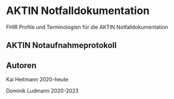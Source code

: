 # AKTIN Notfalldokumentation

FHIR Profile und Terminologien für die AKTIN Notfalldokumentation

## AKTIN Notaufnahmeprotokoll

## Autoren

Kai Heitmann 2020-heute

Dominik Ludmann 2020-2023